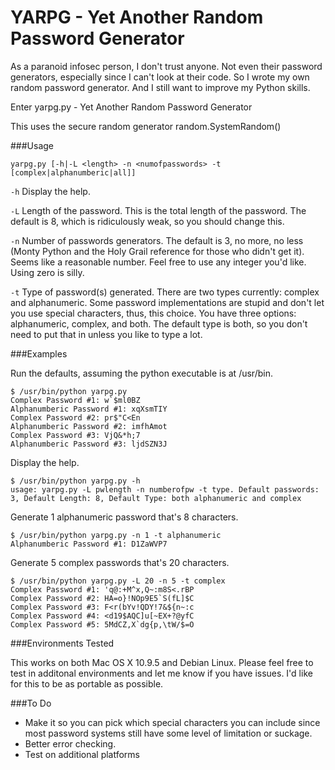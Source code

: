 # YARPG - Yet Another Random Password Generator

As a paranoid infosec person, I don't trust anyone. Not even their password generators, especially since I can't look at their code. So I wrote my own random password generator. And I still want to improve my Python skills. 

Enter yarpg.py - Yet Another Random Password Generator

This uses the secure random generator random.SystemRandom()

###Usage
```
yarpg.py [-h|-L <length> -n <numofpasswords> -t [complex|alphanumberic|all]]
```
```-h``` Display the help.

```-L``` Length of the password. This is the total length of the password. The default is 8, which is ridiculously weak, so you should change this.

```-n``` Number of passwords generators. The default is 3, no more, no less (Monty Python and the Holy Grail reference for those who didn't get it). Seems like a reasonable number. Feel free to use any integer you'd like. Using zero is silly.

```-t``` Type of password(s) generated. There are two types currently: complex and alphanumeric. Some password implementations are stupid and don't let you use special characters, thus, this choice. You have three options: alphanumeric, complex, and both. The default type is both, so you don't need to put that in unless you like to type a lot.

###Examples

Run the defaults, assuming the python executable is at /usr/bin.
```
$ /usr/bin/python yarpg.py
Complex Password #1: w`$ml0BZ
Alphanumberic Password #1: xqXsmTIY
Complex Password #2: pr$"C<En
Alphanumberic Password #2: imfhAmot
Complex Password #3: VjQ&*h;7
Alphanumberic Password #3: ljdSZN3J
```
Display the help.
```
$ /usr/bin/python yarpg.py -h
usage: yarpg.py -L pwlength -n numberofpw -t type. Default passwords: 3, Default Length: 8, Default Type: both alphanumeric and complex
```
Generate 1 alphanumeric password that's 8 characters.
```
$ /usr/bin/python yarpg.py -n 1 -t alphanumeric
Alphanumberic Password #1: D1ZaWVP7
```
Generate 5 complex passwords that's 20 characters.
```
$ /usr/bin/python yarpg.py -L 20 -n 5 -t complex
Complex Password #1: 'q@:+M^x,Q~:m8S<.rBP
Complex Password #2: HA=o}!NOp9E5`S(fL]$C
Complex Password #3: F<r(bYv!QDY!7&${n~:c
Complex Password #4: <d19$AQC]u[~EX+?@yfC
Complex Password #5: 5MdCZ,X`dg{p,\tW/$=O
```

###Environments Tested

This works on both Mac OS X 10.9.5 and Debian Linux. Please feel free to test in additonal environments and let me know if you have issues. I'd like for this to be as portable as possible.

###To Do
* Make it so you can pick which special characters you can include since most password systems still have some level of limitation or suckage.
* Better error checking. 
* Test on additional platforms
